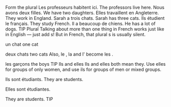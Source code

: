Form the plural
Les professeurs habitent ici.
The professors live here.
Nous avons deux filles.
We have two daughters.
Elles travaillent en Angleterre.
They work in England.
Sarah a trois chats.
Sarah has three cats.
Ils étudient le français.
They study French.
Il a beaucoup de chiens.
He has a lot of dogs.
TIP
Plural
Talking about more than one thing in French works just like in English — just add s! But in French, that 
plural
 s is usually silent.

un chat
one cat

deux chats
two cats
Also, 
le
, 
la
 and 
l'
 become 
les
. 

les garçons
the boys
TIP
Ils and elles
Ils
 and 
elles
 both mean they. Use 
elles
 for groups of only women, and use 
ils
 for groups of men or mixed groups.

Ils sont étudiants.
They are students.

Elles sont étudiantes.
 
They are students.
TIP

